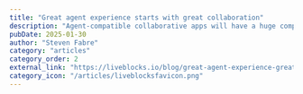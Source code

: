 ```yaml
---
title: "Great agent experience starts with great collaboration"
description: "Agent-compatible collaborative apps will have a huge competitive advantage. In this post, I break down why great agent experience (AX) starts with great collaborative products."
pubDate: 2025-01-30
author: "Steven Fabre"
category: "articles"
category_order: 2
external_link: "https://liveblocks.io/blog/great-agent-experience-great-collaboration"
category_icon: "/articles/liveblocksfavicon.png"
---
```

